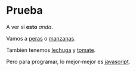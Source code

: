 # Prueba

A ver si **esto** *anda*.

Vamos a [peras](peras.md) o [manzanas](manzanas.md).

También tenemos [lechuga](verdura/lechuga.md) y [tomate](verdura/tomate.md).

Pero para programar, lo mejor-mejor es [javascript](javascript/javascript-intro.md).